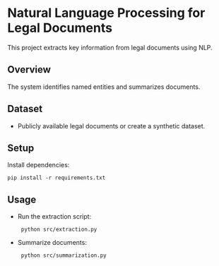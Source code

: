 # Natural Language Processing for Legal Documents
This project extracts key information from legal documents using NLP.

## Overview
The system identifies named entities and summarizes documents.

## Dataset
- Publicly available legal documents or create a synthetic dataset.

## Setup
Install dependencies:


    pip install -r requirements.txt


## Usage
- Run the extraction script:



       python src/extraction.py

    
- Summarize documents:


       python src/summarization.py

  
    
